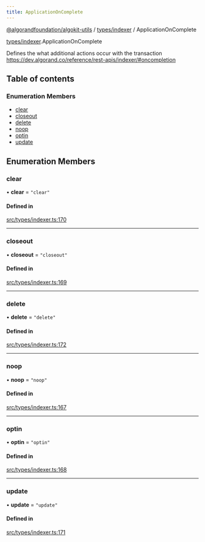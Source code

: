 ```yaml
---
title: ApplicationOnComplete
---
```

[@algorandfoundation/algokit-utils](/reference/algokit-utils-ts/api/readme/) / [types/indexer](/reference/algokit-utils-ts/api/modules/types_indexer/) / ApplicationOnComplete



[types/indexer](/reference/algokit-utils-ts/api/modules/types_indexer/).ApplicationOnComplete

Defines the what additional actions occur with the transaction https://dev.algorand.co/reference/rest-apis/indexer/#oncompletion

## Table of contents

### Enumeration Members

- [clear](#clear)
- [closeout](#closeout)
- [delete](#delete)
- [noop](#noop)
- [optin](#optin)
- [update](#update)

## Enumeration Members

### clear

• **clear** = ``"clear"``

#### Defined in

[src/types/indexer.ts:170](https://github.com/algorandfoundation/algokit-utils-ts/blob/main/src/types/indexer.ts#L170)

___

### closeout

• **closeout** = ``"closeout"``

#### Defined in

[src/types/indexer.ts:169](https://github.com/algorandfoundation/algokit-utils-ts/blob/main/src/types/indexer.ts#L169)

___

### delete

• **delete** = ``"delete"``

#### Defined in

[src/types/indexer.ts:172](https://github.com/algorandfoundation/algokit-utils-ts/blob/main/src/types/indexer.ts#L172)

___

### noop

• **noop** = ``"noop"``

#### Defined in

[src/types/indexer.ts:167](https://github.com/algorandfoundation/algokit-utils-ts/blob/main/src/types/indexer.ts#L167)

___

### optin

• **optin** = ``"optin"``

#### Defined in

[src/types/indexer.ts:168](https://github.com/algorandfoundation/algokit-utils-ts/blob/main/src/types/indexer.ts#L168)

___

### update

• **update** = ``"update"``

#### Defined in

[src/types/indexer.ts:171](https://github.com/algorandfoundation/algokit-utils-ts/blob/main/src/types/indexer.ts#L171)